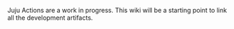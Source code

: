 Juju Actions are a work in progress. This wiki will be a starting point to link all the development artifacts.
